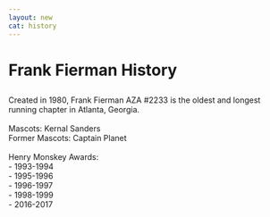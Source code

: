 ```yaml
---
layout: new
cat: history
---
```


<h1>

Frank Fierman History<br>

</h1>
<p>  
Created in 1980, Frank Fierman AZA #2233 is the oldest and longest running chapter in Atlanta, Georgia.<br><br>
Mascots: Kernal Sanders <br>
Former Mascots: Captain Planet<br><br>
Henry Monskey Awards:<br>
- 1993-1994<br>
- 1995-1996<br>
- 1996-1997<br>
- 1998-1999<br>
- 2016-2017
</p>

